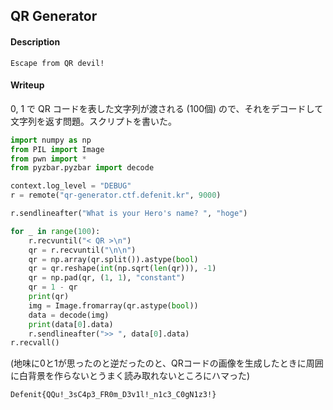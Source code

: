 ## QR Generator

#### Description

```
Escape from QR devil!
```

#### Writeup

0, 1 で QR コードを表した文字列が渡される (100個) ので、それをデコードして文字列を返す問題。スクリプトを書いた。

```python
import numpy as np
from PIL import Image
from pwn import *
from pyzbar.pyzbar import decode

context.log_level = "DEBUG"
r = remote("qr-generator.ctf.defenit.kr", 9000)

r.sendlineafter("What is your Hero's name? ", "hoge")

for _ in range(100):
    r.recvuntil("< QR >\n")
    qr = r.recvuntil("\n\n")
    qr = np.array(qr.split()).astype(bool)
    qr = qr.reshape(int(np.sqrt(len(qr))), -1)
    qr = np.pad(qr, (1, 1), "constant")
    qr = 1 - qr
    print(qr)
    img = Image.fromarray(qr.astype(bool))
    data = decode(img)
    print(data[0].data)
    r.sendlineafter(">> ", data[0].data)
r.recvall()
```

(地味に0と1が思ったのと逆だったのと、QRコードの画像を生成したときに周囲に白背景を作らないとうまく読み取れないところにハマった)

`Defenit{QQu!_3sC4p3_FR0m_D3v1l!_n1c3_C0gN1z3!}`

